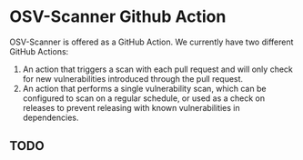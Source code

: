 # OSV-Scanner Github Action

OSV-Scanner is offered as a GitHub Action. We currently have two different GitHub Actions:

1. An action that triggers a scan with each pull request and will only check for new vulnerabilities introduced through the pull request.
2. An action that performs a single vulnerability scan, which can be configured to scan on a regular schedule, or used as a check on releases to prevent releasing with known vulnerabilities in dependencies.

## TODO

